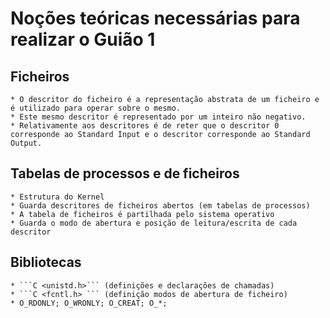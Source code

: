 # Noções teóricas necessárias para realizar o Guião 1

## Ficheiros
    * O descritor do ficheiro é a representação abstrata de um ficheiro e é utilizado para operar sobre o mesmo.
    * Este mesmo descritor é representado por um inteiro não negativo.
    * Relativamente aos descritores é de reter que o descritor 0 corresponde ao Standard Input e o descritor corresponde ao Standard Output.

## Tabelas de processos e de ficheiros
    * Estrutura do Kernel
    * Guarda descritores de ficheiros abertos (em tabelas de processos)
    * A tabela de ficheiros é partilhada pelo sistema operativo
    * Guarda o modo de abertura e posição de leitura/escrita de cada descritor

## Bibliotecas
    * ```C <unistd.h>``` (definições e declarações de chamadas)
    * ```C <fcntl.h> ``` (definição modos de abertura de ficheiro)
    * O_RDONLY; O_WRONLY; O_CREAT; O_*;
